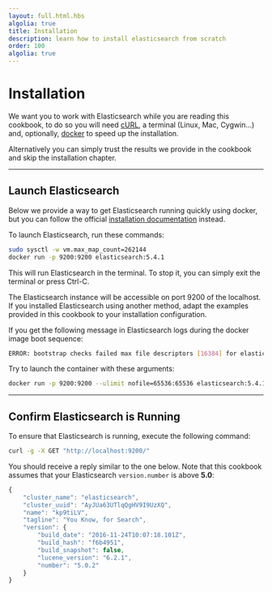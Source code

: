 ```yaml
---
layout: full.html.hbs
algolia: true
title: Installation
description: learn how to install elasticsearch from scratch
order: 100
algolia: true
---
```


# Installation

We want you to work with Elasticsearch while you are reading this cookbook,
to do so you will need [cURL](https://curl.haxx.se/download.html), a terminal (Linux, Mac, Cygwin...)
and, optionally, [docker](https://www.docker.com/products/docker) to speed up the installation.

Alternatively you can simply trust the results we provide in the cookbook and skip the installation chapter.

---

## Launch Elasticsearch

Below we provide a way to get Elasticsearch running quickly using docker, but you can follow the official
[installation documentation](https://www.elastic.co/guide/en/elasticsearch/reference/5.x/_installation.html) instead.


To launch Elasticsearch, run these commands:


```bash
sudo sysctl -w vm.max_map_count=262144
docker run -p 9200:9200 elasticsearch:5.4.1
```

This will run Elasticsearch in the terminal. To stop it, you can simply exit the terminal or press Ctrl-C.

The Elasticsearch instance will be accessible on port 9200 of the localhost.
If you installed Elasticsearch using another method, adapt the examples provided in this cookbook to your installation configuration.

If you get the following message in Elasticsearch logs during the docker image boot sequence:
```bash
ERROR: bootstrap checks failed max file descriptors [16384] for elasticsearch process is too low, increase to at least [65536]
```
Try to launch the container with these arguments:
```bash
docker run -p 9200:9200 --ulimit nofile=65536:65536 elasticsearch:5.4.1
```

---

## Confirm Elasticsearch is Running

To ensure that Elasticsearch is running, execute the following command:

```bash
curl -g -X GET "http://localhost:9200/"
```

You should receive a reply similar to the one below. Note that this cookbook assumes that your Elasticsearch `version.number` is above **5.0**:

```javascript
{
    "cluster_name": "elasticsearch",
    "cluster_uuid": "AyJUa63UTlqQgHV9I9UzXQ",
    "name": "kp9tiLV",
    "tagline": "You Know, for Search",
    "version": {
        "build_date": "2016-11-24T10:07:18.101Z",
        "build_hash": "f6b4951",
        "build_snapshot": false,
        "lucene_version": "6.2.1",
        "number": "5.0.2"
    }
}
```

